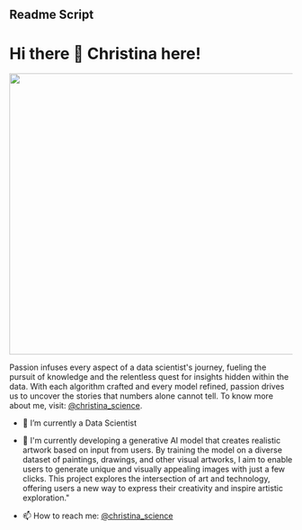 ## Readme Script 


# Hi there 👋 Christina here!

<p align="center">
  <img src="https://media.licdn.com/dms/image/D4E12AQHmt2HavWsIoQ/article-cover_image-shrink_720_1280/0/1697380698315?e=2147483647&v=beta&t=nxMyxvVygfMhi3TSsv_8UCsSQykVDA77ps2rjAA4_ko" height="500px" width="1000px">
</p>
<p>
Passion infuses every aspect of a data scientist's journey, fueling the pursuit of knowledge and the relentless quest for insights hidden within the data. With each algorithm crafted and every model refined, passion drives us to uncover the stories that numbers alone cannot tell. To know more about me, visit: <a href="[https://www.linkedin.com/in/ng-lan-anh/">@christina_science</a>.
</p>  

- 🌱 I’m currently a Data Scientist
- 🔭 I'm currently developing a generative AI model that creates realistic artwork based on input from users. By training the model on a diverse dataset of paintings, drawings, and other visual artworks, I aim to enable users to generate unique and visually appealing images with just a few clicks. This project explores the intersection of art and technology, offering users a new way to express their creativity and inspire artistic exploration."

- 📫 How to reach me: <a href="https://www.linkedin.com/in/ng-lan-anh/">@christina_science</a>

